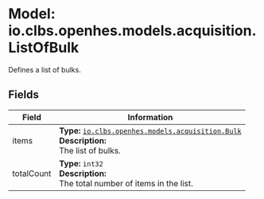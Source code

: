 # Model: io.clbs.openhes.models.acquisition.ListOfBulk

Defines a list of bulks.

## Fields

| Field | Information |
| --- | --- |
| items | <b>Type:</b> [`io.clbs.openhes.models.acquisition.Bulk`](model-io-clbs-openhes-models-acquisition-bulk.md)<br><b>Description:</b><br>The list of bulks. |
| totalCount | <b>Type:</b> `int32`<br><b>Description:</b><br>The total number of items in the list. |

